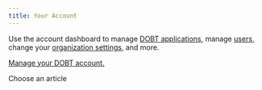 ```yaml
---
title: Your Account
---
```


Use the account dashboard to manage [DOBT applications](dashboard/managing_applications.html), manage [users](dashboard/managing_users.html), change your [organization settings](dashboard/organization_settings.html), and more.

[Manage your DOBT account.](https://dashboard.dobt.co/)

<p class='choose_article'>
  <i class='fa fa-hand-o-left'></i>
  <span>Choose an article</span>
</p>

